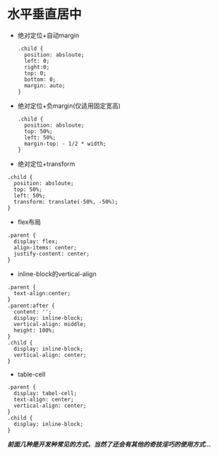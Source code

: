 # 水平垂直居中

- 绝对定位+自动margin
  ```
  .child {
    position: absloute;
    left: 0;
    right:0;
    top: 0;
    bottom: 0;
    margin: auto;
  }
  ```
- 绝对定位+负margin(仅适用固定宽高)
  ```
  .child {
    position: absloute;
    top: 50%;
    left: 50%;
    margin-top: - 1/2 * width;
  }
  ```
- 绝对定位+transform
```
.child {
  position: absloute;
  top: 50%;
  left: 50%;
  transform: translate(-50%, -50%);
}
```
- flex布局
```
.parent {
  display: flex;
  align-items: center;
  justify-content: center;
}
```
- inline-block的vertical-align
```
.parent {
  text-align:center;
}
.parent:after {
  content: '';
  display: inline-block;
  vertical-align: middle;
  height: 100%;
}
.child {
  display: inline-block;
  vertical-align: center;
}
```
- table-cell
```
.parent {
  display: tabel-cell;
  text-align: center;
  vertical-align: center;
}
.child {
  display: inline-block;
}
```

***前面几种是开发种常见的方式，当然了还会有其他的奇技淫巧的使用方式...***